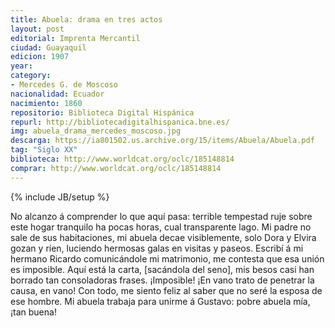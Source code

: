 ```yaml
---
title: Abuela: drama en tres actos
layout: post
editorial: Imprenta Mercantil
ciudad: Guayaquil
edicion: 1907
year: 
category:
- Mercedes G. de Moscoso
nacionalidad: Ecuador
nacimiento: 1860
repositorio: Biblioteca Digital Hispánica
repurl: http://bibliotecadigitalhispanica.bne.es/
img: abuela_drama_mercedes_moscoso.jpg
descarga: https://ia801502.us.archive.org/15/items/Abuela/Abuela.pdf
tag: "Siglo XX"
biblioteca: http://www.worldcat.org/oclc/185148814
comprar: http://www.worldcat.org/oclc/185148814
---
```

{% include JB/setup %}

No alcanzo á comprender lo que aquí pasa: terrible tempestad ruje sobre este hogar tranquilo ha pocas horas, cual transparente lago. Mi padre no sale de sus habitaciones, mi abuela decae visiblemente, solo Dora y Elvira gozan y ríen, luciendo hermosas galas en visitas y paseos. Escribí á mi hermano Ricardo comunicándole mi matrimonio, me contesta que esa unión es imposible. Aquí está la carta, [sacándola del seno], mis besos casi han borrado tan consoladoras frases. ¡Imposible! ¡En vano trato de penetrar la causa, en vano! Con todo, me siento feliz al saber que no seré la esposa de ese hombre. Mi abuela trabaja para unirme á Gustavo: pobre abuela mía, ¡tan buena!
